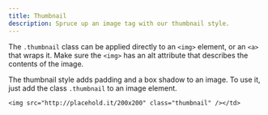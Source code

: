 ```yaml
---
title: Thumbnail
description: Spruce up an image tag with our thumbnail style.
---
```


The `.thumbnail` class can be applied directly to an `<img>` element, or an `<a>` that wraps it. Make sure the `<img>` has an alt attribute that describes the contents of the image.

The thumbnail style adds padding and a box shadow to an image. To use it, just add the class `.thumbnail` to an image element.

```inky_example
<img src="http://placehold.it/200x200" class="thumbnail" /></td>
```

<!-- <table class="thumbnail">
  <tr>
    <td><img src="//placehold.it/300x300" class="thumbnail" /></td>
  </tr>
</table> -->